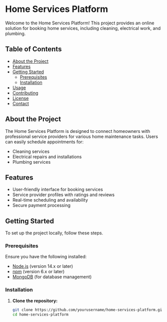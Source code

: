 # Home Services Platform

Welcome to the Home Services Platform! This project provides an online solution for booking home services, including cleaning, electrical work, and plumbing.

## Table of Contents

- [About the Project](#about-the-project)
- [Features](#features)
- [Getting Started](#getting-started)
  - [Prerequisites](#prerequisites)
  - [Installation](#installation)
- [Usage](#usage)
- [Contributing](#contributing)
- [License](#license)
- [Contact](#contact)

## About the Project

The Home Services Platform is designed to connect homeowners with professional service providers for various home maintenance tasks. Users can easily schedule appointments for:

- Cleaning services
- Electrical repairs and installations
- Plumbing services

## Features

- User-friendly interface for booking services
- Service provider profiles with ratings and reviews
- Real-time scheduling and availability
- Secure payment processing

## Getting Started

To set up the project locally, follow these steps.

### Prerequisites

Ensure you have the following installed:

- [Node.js](https://nodejs.org/) (version 14.x or later)
- [npm](https://www.npmjs.com/) (version 6.x or later)
- [MongoDB](https://www.mongodb.com/) (for database management)

### Installation

1. **Clone the repository:**

   ```bash
   git clone https://github.com/yourusername/home-services-platform.git
   cd home-services-platform

